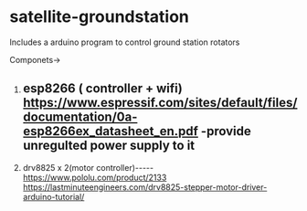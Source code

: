 # satellite-groundstation

Includes a arduino program to control ground station rotators

Componets->

1. esp8266 ( controller + wifi)	
	https://www.espressif.com/sites/default/files/documentation/0a-esp8266ex_datasheet_en.pdf
	-provide unregulted power supply to it
	-

2. drv8825 x 2(motor controller)-----
	https://www.pololu.com/product/2133
	https://lastminuteengineers.com/drv8825-stepper-motor-driver-arduino-tutorial/